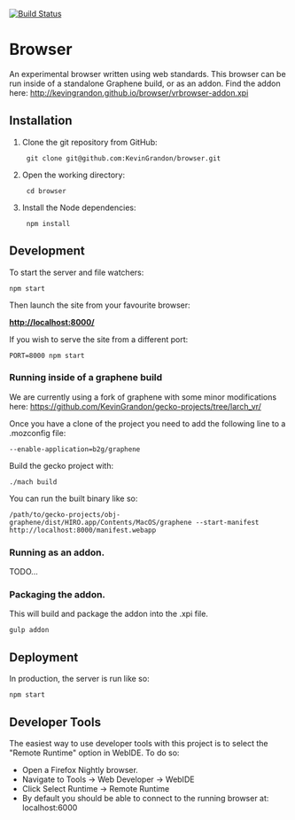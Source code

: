 [![Build Status](https://travis-ci.org/KevinGrandon/browser.svg?branch=master)](https://travis-ci.org/KevinGrandon/browser)

# Browser

An experimental browser written using web standards. This browser can be run inside of a standalone Graphene build, or as an addon. Find the addon here: http://kevingrandon.github.io/browser/vrbrowser-addon.xpi

## Installation

1. Clone the git repository from GitHub:

        git clone git@github.com:KevinGrandon/browser.git

2. Open the working directory:

        cd browser

3. Install the Node dependencies:

        npm install


## Development

To start the server and file watchers:

    npm start

Then launch the site from your favourite browser:

[__http://localhost:8000/__](http://localhost:8000/)

If you wish to serve the site from a different port:

    PORT=8000 npm start


### Running inside of a graphene build

We are currently using a fork of graphene with some minor modifications here: https://github.com/KevinGrandon/gecko-projects/tree/larch_vr/

Once you have a clone of the project you need to add the following line to a .mozconfig file:
```
--enable-application=b2g/graphene
```

Build the gecko project with:
```
./mach build
```

You can run the built binary like so:

```
/path/to/gecko-projects/obj-graphene/dist/HIRO.app/Contents/MacOS/graphene --start-manifest http://localhost:8000/manifest.webapp
```


### Running as an addon.
TODO...

### Packaging the addon.

This will build and package the addon into the .xpi file.

```
gulp addon
```

## Deployment

In production, the server is run like so:

    npm start


## Developer Tools

The easiest way to use developer tools with this project is to select the "Remote Runtime" option in WebIDE. To do so:

* Open a Firefox Nightly browser.
* Navigate to Tools -> Web Developer -> WebIDE
* Click Select Runtime -> Remote Runtime
* By default you should be able to connect to the running browser at: localhost:6000
